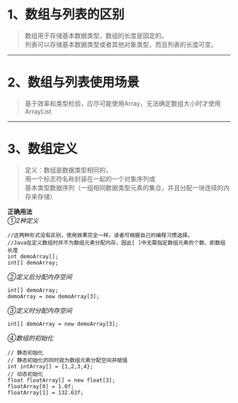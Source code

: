 # 1、数组与列表的区别
>数组用于存储基本数据类型，数组的长度是固定的。  
列表可以存储基本数据类型或者其他对象类型，而且列表的长度可变。
***
# 2、数组与列表使用场景
>基于效率和类型检验，应尽可能使用Array，无法确定数组大小时才使用ArrayList  
***
# 3、数组定义  
>定义：数组是数据类型相同的，  
用一个标志符名称封装在一起的一个对象序列或  
基本类型数据序列（一组相同数据类型元素的集合，并且分配一块连续的内存来存储）  

**正确用法**  
*①2种定义*
```
//这两种形式没有区别，使用效果完全一样，读者可根据自己的编程习惯选择。
//Java在定义数组时并不为数组元素分配内存，因此[ ]中无需指定数组元素的个数，即数组长度
int demoArray[];
int[] demoArray;
```
*②定义后分配内存空间*
```
int[] demoArray;
demoArray = new demoArray[3];
```
*③定义时分配内存空间*
```
int[] demoArray = new demoArray[3];
```
*④数组的初始化*
```
// 静态初始化
// 静态初始化的同时就为数组元素分配空间并赋值
int intArray[] = {1,2,3,4};
// 动态初始化
float floatArray[] = new float[3];
floatArray[0] = 1.0f;
floatArray[1] = 132.63f;
```




